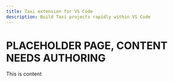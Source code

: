 ```yaml
---
title: Taxi extension for VS Code
description: Build Taxi projects rapidly within VS Code
---
```


# PLACEHOLDER PAGE, CONTENT NEEDS AUTHORING

This is content
